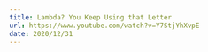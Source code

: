 ```yaml
---
title: Lambda? You Keep Using that Letter
url: https://www.youtube.com/watch?v=Y7StjYhXvpE
date: 2020/12/31
---
```

